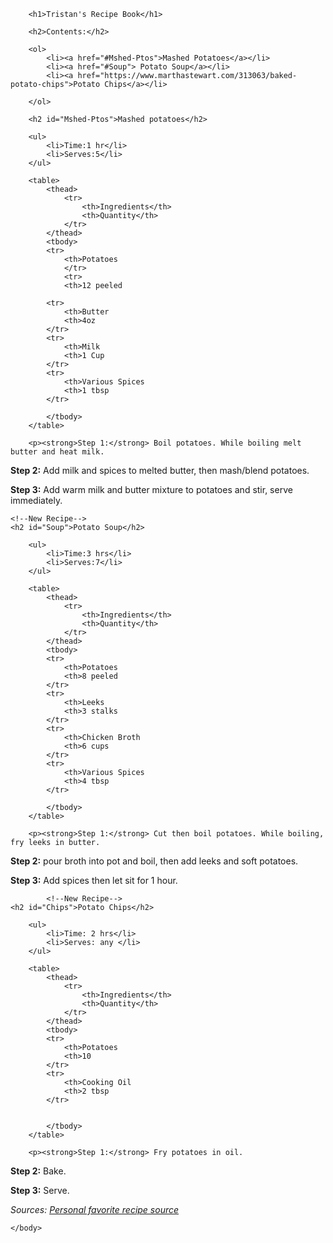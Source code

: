 <!DOCTYPE html>
<html>
    <head>
        <title>Project: Recipe book</title>
        <meta charset="utf-8">
        <style>
        </style>
    </head>
    <body>
       
        <h1>Tristan's Recipe Book</h1>
        
        <h2>Contents:</h2>
        
        <ol>
            <li><a href="#Mshed-Ptos">Mashed Potatoes</a></li>
            <li><a href="#Soup"> Potato Soup</a></li>
            <li><a href="https://www.marthastewart.com/313063/baked-potato-chips">Potato Chips</a></li>
            
        </ol>
        
        <h2 id="Mshed-Ptos">Mashed potatoes</h2>
        
        <ul>
            <li>Time:1 hr</li>
            <li>Serves:5</li>
        </ul>
        
        <table>
            <thead>
                <tr>
                    <th>Ingredients</th>
                    <th>Quantity</th>
                </tr>
            </thead>
            <tbody>
            <tr>
                <th>Potatoes
                </tr>
                <tr>
                <th>12 peeled
            
            <tr>
                <th>Butter
                <th>4oz
            </tr>
            <tr>
                <th>Milk
                <th>1 Cup
            </tr>
            <tr>
                <th>Various Spices
                <th>1 tbsp
            </tr>
            
            </tbody>
        </table>
        
        <p><strong>Step 1:</strong> Boil potatoes. While boiling melt butter and heat milk.
</p>
        <p><strong>Step 2:</strong> Add milk and spices to melted butter, then mash/blend potatoes.</p>
        <p><strong>Step 3:</strong> Add warm milk and butter mixture to potatoes and stir, serve immediately. </p>
    
    
    <!--New Recipe-->
    <h2 id="Soup">Potato Soup</h2>
        
        <ul>
            <li>Time:3 hrs</li>
            <li>Serves:7</li>
        </ul>
        
        <table>
            <thead>
                <tr>
                    <th>Ingredients</th>
                    <th>Quantity</th>
                </tr>
            </thead>
            <tbody>
            <tr>
                <th>Potatoes
                <th>8 peeled
            </tr>
            <tr>
                <th>Leeks
                <th>3 stalks
            </tr>
            <tr>
                <th>Chicken Broth
                <th>6 cups
            </tr>
            <tr>
                <th>Various Spices
                <th>4 tbsp
            </tr>
            
            </tbody>
        </table>
        
        <p><strong>Step 1:</strong> Cut then boil potatoes. While boiling, fry leeks in butter.
</p>
        <p><strong>Step 2:</strong> pour broth into pot and boil, then add leeks and soft potatoes.</p>
        <p><strong>Step 3:</strong> Add spices then let sit for 1 hour. </p>
        
        
            <!--New Recipe-->
    <h2 id="Chips">Potato Chips</h2>
        
        <ul>
            <li>Time: 2 hrs</li>
            <li>Serves: any </li>
        </ul>
        
        <table>
            <thead>
                <tr>
                    <th>Ingredients</th>
                    <th>Quantity</th>
                </tr>
            </thead>
            <tbody>
            <tr>
                <th>Potatoes
                <th>10
            </tr>
            <tr>
                <th>Cooking Oil
                <th>2 tbsp
            </tr>
            
            
            </tbody>
        </table>
        
        <p><strong>Step 1:</strong> Fry potatoes in oil.
</p>
        <p><strong>Step 2:</strong> Bake.</p>
        <p><strong>Step 3:</strong> Serve. </p>
    <p><em>Sources: <a href="https://www.marthastewart.com/">Personal favorite recipe source</a></em></p>
    
    </body>
</html>

